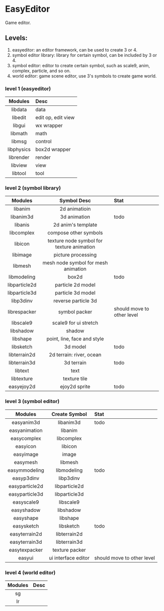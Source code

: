# EasyEditor

Game editor.

## Levels:
1. easyeditor: an editor framework, can be used to create 3 or 4.
2. symbol editor library: library for certain symbol, can be included by 3 or 4.
3. symbol editor: editor to create certain symbol, such as scale9, anim, complex, particle, and so on.
4. world editor: game scene editor, use 3's symbols to create game world.

### level 1 (easyeditor)

Modules|Desc
:-----:|:----
libdata | data
libedit | edit op, edit view
libgui  | wx wrapper
libmath | math
libmsg	| control
libphysics | box2d wrapper
librender | render
libview | view
libtool | tool

### level 2 (symbol library)
Modules|Symbol Desc|Stat
:-----:|:---------:|:---
libanim | 2d animatioin | 
libanim3d | 3d animation | todo
libanis | 2d anim's template |
libcomplex | compose other symbols |
libicon | texture node symbol for texture animation |
libimage | picture processing |
libmesh | mesh node symbol for mesh animation |
libmodeling | box2d | todo
libparticle2d | particle 2d model |
libparticle3d | particle 3d model |
libp3dinv | reverse particle 3d |
librespacker | symbol packer | should move to other level
libscale9 | scale9 for ui stretch |　
libshadow | shadow |
libshape | point, line, face and style |
libsketch | 3d model | todo
libterrain2d | 2d terrain: river, ocean |
libterrain3d | 3d terrain | todo
libtext | text | 
libtexture | texture tile |
easyejoy2d | ejoy2d sprite | todo

### level 3 (symbol editor)
Modules|Create Symbol|Stat
:-----:|:-----------:|:---
easyanim3d | libanim3d | todo
easyanimation | libanim |
easycomplex | libcomplex |
easyicon | libicon |
easyimage | image |
easymesh | libmesh |
easymmodeling | libmodeling | todo
easyp3dinv | libp3dinv |
easyparticle2d | libparticle2d |
easyparticle3d | libparticle3d |
easyscale9 | libscale9 |
easyshadow | libshadow | 
easyshape | libshape |
easysketch | libsketch | todo
easyterrain2d | libterrain2d |
easyterrain3d | libterrain3d |
easytexpacker | texture packer |
easyui | ui interface editor | should move to other level

### level 4 (world editor)

Modules|Desc
:-----:|:----
sg | 
lr |
